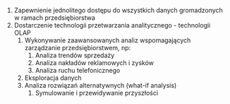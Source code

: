 1. Zapewnienie jednolitego dostępu do wszystkich danych gromadzonych w ramach przedsiębiorstwa
2. Dostarczenie technologii przetwarzania analitycznego - technologii OLAP
	1. Wykonywanie zaawansowanych analiz wspomagających zarządzanie przedsiębiorstwem, np:
		1. Analiza trendów sprzedaży
		2. Analiza nakładów reklamowych i zysków
		3. Analiza ruchu telefonicznego
	2. Eksploracja danych
	3. Analiza rozwiązań alternatywnych (what-if analysis)
		1. Symulowanie i przewidywanie przyszłości